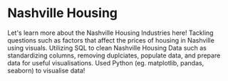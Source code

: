 # Nashville Housing

Let's learn more about the Nashville Housing Industries here! Tackling questions such as factors that affect the prices of housing in Nashville using visuals. Utilizing SQL to clean Nashville Housing Data such as standardizing columns, removing duplciates, populate data, and prepare data for useful visualisations. Used Python (eg. matplotlib, pandas, seaborn) to visualise data!
